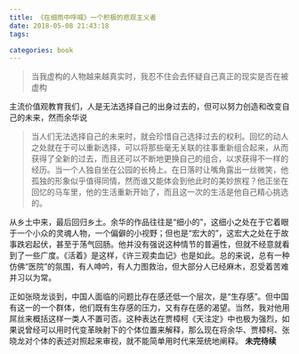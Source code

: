 ```yaml
---
title: 《在细雨中呼喊》一个积极的悲观主义者
date: 2018-05-08 21:43:18
tags:

categories: book
---
```


> 当我虚构的人物越来越真实时，我忍不住会去怀疑自己真正的现实是否在被虚构

<!-- more -->

主流价值观教育我们，人是无法选择自己的出身过去的，但可以努力创造和改变自己的未来，然而余华说

> 当人们无法选择自己的未来时，就会珍惜自己选择过去的权利。回忆的动人之处就在于可以重新选择，可以将那些毫无关联的往事重新组合起来，从而获得了全新的过去，而且还可以不断地更换自己的组合，以求获得不一样的经历。当一个人独自坐在公园的长椅上。在日落时让嘴角露出一丝微笑，他孤独的形象似乎值得同情，然而谁又能体会到他此时的美妙旅程？他正坐在回忆的马车里，他的生活重新开始了，而且这一次的生活是他自己精心挑选的。

从乡土中来，最后回归乡土。余华的作品往往是“细小的”，这细小之处在于它着眼于一个小众的灵魂人物，一个偏僻的小视野；但也是“宏大的”，这宏大之处在于故事跌宕起伏，甚至于荡气回肠。他并没有强说这种情节的普遍性，但就不经意就看到了一些广度。《活着》是这样，《许三观卖血记》也是如此。总的来说，总有一种仿佛“医院”的氛围，有人呻吟，有人力图救治，但大部分人已经麻木，忍受着苦难并习以为常。

正如张晓龙谈到，中国人面临的问题比存在感还低一个层次，是“生存感”。但中国有这一的一个群体，他们既有生存感的压力，又有存在感的渴望。当然，我对他用屌丝来概括这样一类人不置可否。这种表达在贾樟柯《天注定》中也极为强烈，如果说曾经可以用时代变革映射下的个体位置来解释，那么现在将余华、贾樟柯、张晓龙对个体的表述对照起来审视，就不能简单用时代来笼统地阐释。
**未完待续**

